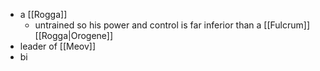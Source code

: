- a [[Rogga]]
	- untrained so his power and control is far inferior than a [[Fulcrum]] [[Rogga|Orogene]]
- leader of [[Meov]]
- bi